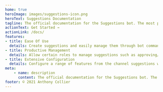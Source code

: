 ```yaml
---
home: true
heroImage: images/suggestions-icon.png
heroText: Suggestions Documentation
tagline: The official documentation for the Suggestions bot. The most powerful suggestions feature set you'll find on Discord.
actionText: Get Started →
actionLink: /docs/
features:
- title: Ease Of Use
  details: Create suggestions and easily manage them through bot commands. Designed for the most simple usage.
- title: Productive Management
  details: Allow certain roles to manage suggestions such as approving/rejecting and adding notes giving server members full information that helps them to vote.
- title: Extensive Configuration
  details: Configure a range of features from the channel suggestions will be submitted down to the emojis that will be added.
meta:
    - name: description
      content: The official documentation for the Suggestions bot. The most powerful suggestions feature set you'll find on Discord.
footer: © 2021 Anthony Collier 
---
```


